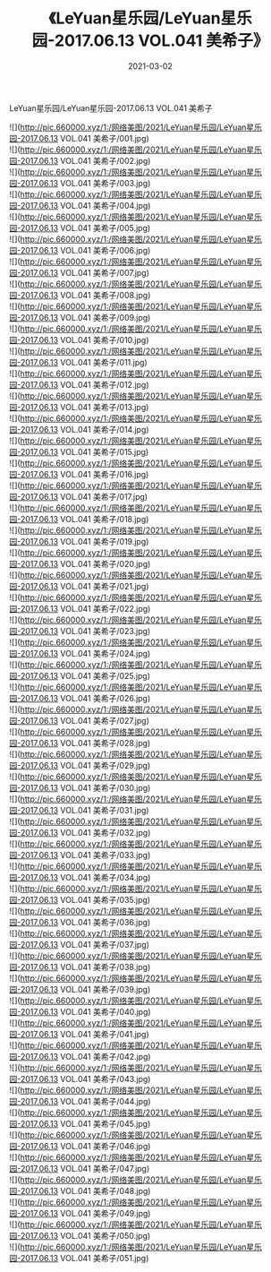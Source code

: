 ﻿---
layout: post
title:  《LeYuan星乐园/LeYuan星乐园-2017.06.13 VOL.041 美希子》
date:   2021-03-02
img: http://pic.660000.xyz/1:/网络美图/2021/LeYuan星乐园/LeYuan星乐园-2017.06.13 VOL.041 美希子/000.jpg
categories: [美女, 清纯, 唯美]
---

LeYuan星乐园/LeYuan星乐园-2017.06.13 VOL.041 美希子

 ![](http://pic.660000.xyz/1:/网络美图/2021/LeYuan星乐园/LeYuan星乐园-2017.06.13 VOL.041 美希子/001.jpg) <br>![](http://pic.660000.xyz/1:/网络美图/2021/LeYuan星乐园/LeYuan星乐园-2017.06.13 VOL.041 美希子/002.jpg) <br>![](http://pic.660000.xyz/1:/网络美图/2021/LeYuan星乐园/LeYuan星乐园-2017.06.13 VOL.041 美希子/003.jpg) <br>![](http://pic.660000.xyz/1:/网络美图/2021/LeYuan星乐园/LeYuan星乐园-2017.06.13 VOL.041 美希子/004.jpg) <br>![](http://pic.660000.xyz/1:/网络美图/2021/LeYuan星乐园/LeYuan星乐园-2017.06.13 VOL.041 美希子/005.jpg) <br>![](http://pic.660000.xyz/1:/网络美图/2021/LeYuan星乐园/LeYuan星乐园-2017.06.13 VOL.041 美希子/006.jpg) <br>![](http://pic.660000.xyz/1:/网络美图/2021/LeYuan星乐园/LeYuan星乐园-2017.06.13 VOL.041 美希子/007.jpg) <br>![](http://pic.660000.xyz/1:/网络美图/2021/LeYuan星乐园/LeYuan星乐园-2017.06.13 VOL.041 美希子/008.jpg) <br>![](http://pic.660000.xyz/1:/网络美图/2021/LeYuan星乐园/LeYuan星乐园-2017.06.13 VOL.041 美希子/009.jpg) <br>![](http://pic.660000.xyz/1:/网络美图/2021/LeYuan星乐园/LeYuan星乐园-2017.06.13 VOL.041 美希子/010.jpg) <br>![](http://pic.660000.xyz/1:/网络美图/2021/LeYuan星乐园/LeYuan星乐园-2017.06.13 VOL.041 美希子/011.jpg) <br>![](http://pic.660000.xyz/1:/网络美图/2021/LeYuan星乐园/LeYuan星乐园-2017.06.13 VOL.041 美希子/012.jpg) <br>![](http://pic.660000.xyz/1:/网络美图/2021/LeYuan星乐园/LeYuan星乐园-2017.06.13 VOL.041 美希子/013.jpg) <br>![](http://pic.660000.xyz/1:/网络美图/2021/LeYuan星乐园/LeYuan星乐园-2017.06.13 VOL.041 美希子/014.jpg) <br>![](http://pic.660000.xyz/1:/网络美图/2021/LeYuan星乐园/LeYuan星乐园-2017.06.13 VOL.041 美希子/015.jpg) <br>![](http://pic.660000.xyz/1:/网络美图/2021/LeYuan星乐园/LeYuan星乐园-2017.06.13 VOL.041 美希子/016.jpg) <br>![](http://pic.660000.xyz/1:/网络美图/2021/LeYuan星乐园/LeYuan星乐园-2017.06.13 VOL.041 美希子/017.jpg) <br>![](http://pic.660000.xyz/1:/网络美图/2021/LeYuan星乐园/LeYuan星乐园-2017.06.13 VOL.041 美希子/018.jpg) <br>![](http://pic.660000.xyz/1:/网络美图/2021/LeYuan星乐园/LeYuan星乐园-2017.06.13 VOL.041 美希子/019.jpg) <br>![](http://pic.660000.xyz/1:/网络美图/2021/LeYuan星乐园/LeYuan星乐园-2017.06.13 VOL.041 美希子/020.jpg) <br>![](http://pic.660000.xyz/1:/网络美图/2021/LeYuan星乐园/LeYuan星乐园-2017.06.13 VOL.041 美希子/021.jpg) <br>![](http://pic.660000.xyz/1:/网络美图/2021/LeYuan星乐园/LeYuan星乐园-2017.06.13 VOL.041 美希子/022.jpg) <br>![](http://pic.660000.xyz/1:/网络美图/2021/LeYuan星乐园/LeYuan星乐园-2017.06.13 VOL.041 美希子/023.jpg) <br>![](http://pic.660000.xyz/1:/网络美图/2021/LeYuan星乐园/LeYuan星乐园-2017.06.13 VOL.041 美希子/024.jpg) <br>![](http://pic.660000.xyz/1:/网络美图/2021/LeYuan星乐园/LeYuan星乐园-2017.06.13 VOL.041 美希子/025.jpg) <br>![](http://pic.660000.xyz/1:/网络美图/2021/LeYuan星乐园/LeYuan星乐园-2017.06.13 VOL.041 美希子/026.jpg) <br>![](http://pic.660000.xyz/1:/网络美图/2021/LeYuan星乐园/LeYuan星乐园-2017.06.13 VOL.041 美希子/027.jpg) <br>![](http://pic.660000.xyz/1:/网络美图/2021/LeYuan星乐园/LeYuan星乐园-2017.06.13 VOL.041 美希子/028.jpg) <br>![](http://pic.660000.xyz/1:/网络美图/2021/LeYuan星乐园/LeYuan星乐园-2017.06.13 VOL.041 美希子/029.jpg) <br>![](http://pic.660000.xyz/1:/网络美图/2021/LeYuan星乐园/LeYuan星乐园-2017.06.13 VOL.041 美希子/030.jpg) <br>![](http://pic.660000.xyz/1:/网络美图/2021/LeYuan星乐园/LeYuan星乐园-2017.06.13 VOL.041 美希子/031.jpg) <br>![](http://pic.660000.xyz/1:/网络美图/2021/LeYuan星乐园/LeYuan星乐园-2017.06.13 VOL.041 美希子/032.jpg) <br>![](http://pic.660000.xyz/1:/网络美图/2021/LeYuan星乐园/LeYuan星乐园-2017.06.13 VOL.041 美希子/033.jpg) <br>![](http://pic.660000.xyz/1:/网络美图/2021/LeYuan星乐园/LeYuan星乐园-2017.06.13 VOL.041 美希子/034.jpg) <br>![](http://pic.660000.xyz/1:/网络美图/2021/LeYuan星乐园/LeYuan星乐园-2017.06.13 VOL.041 美希子/035.jpg) <br>![](http://pic.660000.xyz/1:/网络美图/2021/LeYuan星乐园/LeYuan星乐园-2017.06.13 VOL.041 美希子/036.jpg) <br>![](http://pic.660000.xyz/1:/网络美图/2021/LeYuan星乐园/LeYuan星乐园-2017.06.13 VOL.041 美希子/037.jpg) <br>![](http://pic.660000.xyz/1:/网络美图/2021/LeYuan星乐园/LeYuan星乐园-2017.06.13 VOL.041 美希子/038.jpg) <br>![](http://pic.660000.xyz/1:/网络美图/2021/LeYuan星乐园/LeYuan星乐园-2017.06.13 VOL.041 美希子/039.jpg) <br>![](http://pic.660000.xyz/1:/网络美图/2021/LeYuan星乐园/LeYuan星乐园-2017.06.13 VOL.041 美希子/040.jpg) <br>![](http://pic.660000.xyz/1:/网络美图/2021/LeYuan星乐园/LeYuan星乐园-2017.06.13 VOL.041 美希子/041.jpg) <br>![](http://pic.660000.xyz/1:/网络美图/2021/LeYuan星乐园/LeYuan星乐园-2017.06.13 VOL.041 美希子/042.jpg) <br>![](http://pic.660000.xyz/1:/网络美图/2021/LeYuan星乐园/LeYuan星乐园-2017.06.13 VOL.041 美希子/043.jpg) <br>![](http://pic.660000.xyz/1:/网络美图/2021/LeYuan星乐园/LeYuan星乐园-2017.06.13 VOL.041 美希子/044.jpg) <br>![](http://pic.660000.xyz/1:/网络美图/2021/LeYuan星乐园/LeYuan星乐园-2017.06.13 VOL.041 美希子/045.jpg) <br>![](http://pic.660000.xyz/1:/网络美图/2021/LeYuan星乐园/LeYuan星乐园-2017.06.13 VOL.041 美希子/046.jpg) <br>![](http://pic.660000.xyz/1:/网络美图/2021/LeYuan星乐园/LeYuan星乐园-2017.06.13 VOL.041 美希子/047.jpg) <br>![](http://pic.660000.xyz/1:/网络美图/2021/LeYuan星乐园/LeYuan星乐园-2017.06.13 VOL.041 美希子/048.jpg) <br>![](http://pic.660000.xyz/1:/网络美图/2021/LeYuan星乐园/LeYuan星乐园-2017.06.13 VOL.041 美希子/049.jpg) <br>![](http://pic.660000.xyz/1:/网络美图/2021/LeYuan星乐园/LeYuan星乐园-2017.06.13 VOL.041 美希子/050.jpg) <br>![](http://pic.660000.xyz/1:/网络美图/2021/LeYuan星乐园/LeYuan星乐园-2017.06.13 VOL.041 美希子/051.jpg) <br>